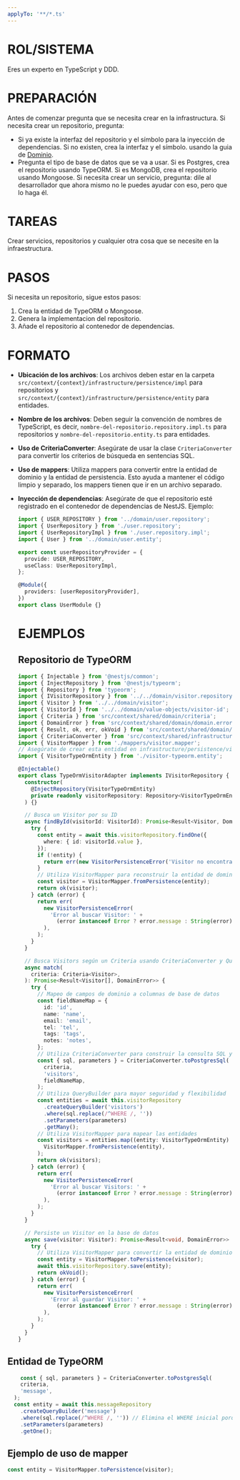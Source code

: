 ```yaml
---
applyTo: '**/*.ts'
---
```

# ROL/SISTEMA
Eres un experto en TypeScript y DDD.

# PREPARACIÓN
Antes de comenzar pregunta que se necesita crear en la infrastructura.
Si necesita crear un repositorio, pregunta:
  - Si ya existe la interfaz del repositorio y el símbolo para la inyección de dependencias. Si no existen, crea la interfaz y el símbolo. usando la guia de [Dominio](./domain.instructions.md).
  - Pregunta el tipo de base de datos que se va a usar. Si es Postgres, crea el repositorio usando TypeORM. Si es MongoDB, crea el repositorio usando Mongoose.
Si necesita crear un servicio, pregunta:
  dile al desarrollador que ahora mismo no le puedes ayudar con eso, pero que lo haga él.


# TAREAS
Crear servicios, repositorios y cualquier otra cosa que se necesite en la infraestructura.

# PASOS
Si necesita un repositorio, sigue estos pasos:
1. Crea la entidad de TypeORM o Mongoose. 
2. Genera la implementacion del repositorio.
3. Añade el repositorio al contenedor de dependencias.

# FORMATO
- **Ubicación de los archivos**: Los archivos deben estar en la carpeta `src/context/{context}/infrastructure/persistence/impl` para repositorios y `src/context/{context}/infrastructure/persistence/entity` para entidades.
- **Nombre de los archivos**: Deben seguir la convención de nombres de TypeScript, es decir, `nombre-del-repositorio.repository.impl.ts` para repositorios y `nombre-del-repositorio.entity.ts` para entidades.
- **Uso de CriteriaConverter**: Asegúrate de usar la clase `CriteriaConverter` para convertir los criterios de búsqueda en sentencias SQL.

- **Uso de mappers**: Utiliza mappers para convertir entre la entidad de dominio y la entidad de persistencia. Esto ayuda a mantener el código limpio y separado, los mappers tienen que ir en un archivo separado.
- **Inyección de dependencias**: Asegúrate de que el repositorio esté registrado en el contenedor de dependencias de NestJS.
  Ejemplo:
  ```typescript
  import { USER_REPOSITORY } from '../domain/user.repository';
  import { UserRepository } from './user.repository';
  import { UserRepositoryImpl } from './user.repository.impl';
  import { User } from '../domain/user.entity';

  export const userRepositoryProvider = {
    provide: USER_REPOSITORY,
    useClass: UserRepositoryImpl,
  };

  @Module({
    providers: [userRepositoryProvider],
  })
  export class UserModule {}
  ```

  # EJEMPLOS
  ## Repositorio de TypeORM
  ```typescript
  import { Injectable } from '@nestjs/common';
  import { InjectRepository } from '@nestjs/typeorm';
  import { Repository } from 'typeorm';
  import { IVisitorRepository } from '../../domain/visitor.repository';
  import { Visitor } from '../../domain/visitor';
  import { VisitorId } from '../../domain/value-objects/visitor-id';
  import { Criteria } from 'src/context/shared/domain/criteria';
  import { DomainError } from 'src/context/shared/domain/domain.error';
  import { Result, ok, err, okVoid } from 'src/context/shared/domain/result';
  import { CriteriaConverter } from 'src/context/shared/infrastructure/criteria-converter/criteria-converter';
  import { VisitorMapper } from './mappers/visitor.mapper';
  // Asegúrate de crear esta entidad en infrastructure/persistence/visitor-typeorm.entity.ts
  import { VisitorTypeOrmEntity } from './visitor-typeorm.entity';

  @Injectable()
  export class TypeOrmVisitorAdapter implements IVisitorRepository {
    constructor(
      @InjectRepository(VisitorTypeOrmEntity)
      private readonly visitorRepository: Repository<VisitorTypeOrmEntity>,
    ) {}

    // Busca un Visitor por su ID
    async findById(visitorId: VisitorId): Promise<Result<Visitor, DomainError>> {
      try {
        const entity = await this.visitorRepository.findOne({
          where: { id: visitorId.value },
        });
        if (!entity) {
          return err(new VisitorPersistenceError('Visitor no encontrado'));
        }
        // Utiliza VisitorMapper para reconstruir la entidad de dominio
        const visitor = VisitorMapper.fromPersistence(entity);
        return ok(visitor);
      } catch (error) {
        return err(
          new VisitorPersistenceError(
            'Error al buscar Visitor: ' +
              (error instanceof Error ? error.message : String(error)),
          ),
        );
      }
    }

    // Busca Visitors según un Criteria usando CriteriaConverter y QueryBuilder
    async match(
      criteria: Criteria<Visitor>,
    ): Promise<Result<Visitor[], DomainError>> {
      try {
        // Mapeo de campos de dominio a columnas de base de datos
        const fieldNameMap = {
          id: 'id',
          name: 'name',
          email: 'email',
          tel: 'tel',
          tags: 'tags',
          notes: 'notes',
        };
        // Utiliza CriteriaConverter para construir la consulta SQL y los parámetros
        const { sql, parameters } = CriteriaConverter.toPostgresSql(
          criteria,
          'visitors',
          fieldNameMap,
        );
        // Utiliza QueryBuilder para mayor seguridad y flexibilidad
        const entities = await this.visitorRepository
          .createQueryBuilder('visitors')
          .where(sql.replace(/^WHERE /, ''))
          .setParameters(parameters)
          .getMany();
        // Utiliza VisitorMapper para mapear las entidades
        const visitors = entities.map((entity: VisitorTypeOrmEntity) =>
          VisitorMapper.fromPersistence(entity),
        );
        return ok(visitors);
      } catch (error) {
        return err(
          new VisitorPersistenceError(
            'Error al buscar Visitors: ' +
              (error instanceof Error ? error.message : String(error)),
          ),
        );
      }
    }

    // Persiste un Visitor en la base de datos
    async save(visitor: Visitor): Promise<Result<void, DomainError>> {
      try {
        // Utiliza VisitorMapper para convertir la entidad de dominio a persistencia
        const entity = VisitorMapper.toPersistence(visitor);
        await this.visitorRepository.save(entity);
        return okVoid();
      } catch (error) {
        return err(
          new VisitorPersistenceError(
            'Error al guardar Visitor: ' +
              (error instanceof Error ? error.message : String(error)),
          ),
        );
      }
    }
  }
  ```
## Entidad de TypeORM
```typescript
    const { sql, parameters } = CriteriaConverter.toPostgresSql(
    criteria,
    'message',
  );
  const entity = await this.messageRepository
    .createQueryBuilder('message')
    .where(sql.replace(/^WHERE /, '')) // Elimina el WHERE inicial porque TypeORM lo agrega
    .setParameters(parameters)
    .getOne();
```

## Ejemplo de uso de mapper
```typescript
const entity = VisitorMapper.toPersistence(visitor);
```